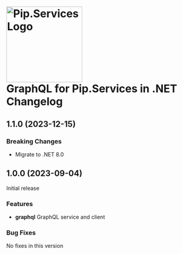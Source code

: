 # <img src="https://uploads-ssl.webflow.com/5ea5d3315186cf5ec60c3ee4/5edf1c94ce4c859f2b188094_logo.svg" alt="Pip.Services Logo" width="200"> <br/> GraphQL for Pip.Services in .NET Changelog

## <a name="1.1.0"></a> 1.1.0 (2023-12-15)

### Breaking Changes
* Migrate to .NET 8.0

## <a name="1.0.0"></a> 1.0.0 (2023-09-04)

Initial release

### Features
* **graphql** GraphQL service and client

### Bug Fixes
No fixes in this version

